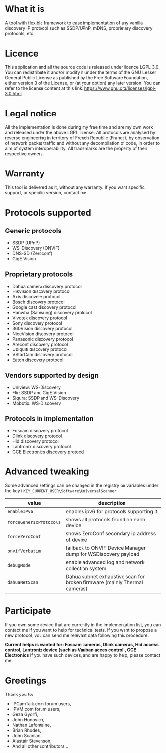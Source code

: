 # What it is
A tool with flexible framework to ease implementation of any vanilla discovery IP protocol such as SSDP/UPnP, mDNS, proprietary discovery protocols, etc. 

# Licence
This application and all the source code is released under licence LGPL 3.0.
You can redistribute it and/or modify it under the terms of the GNU Lesser General Public License as published by the Free Software Foundation, either version 3 of the License, or (at your option) any later version.
You can refer to the license content at this link: https://www.gnu.org/licenses/lgpl-3.0.html

# Legal notice
All the implementation is done during my free time and are my own work and released under the above LGPL license.
All protocols are analysed by reverse engineering in territory of French Republic (France), by observation of network packet traffic and without any decompilation of code, in order to aim of system interoperability.
All trademarks are the property of their respective owners.

# Warranty
This tool is delivered as it, without any warranty. If you want specific support, or specific version, contact me.

# Protocols supported
## Generic protocols
* SSDP (UPnP)
* WS-Discovery (ONVIF)
* DNS-SD (Zeroconf)
* GigE Vision

## Proprietary protocols
* Dahua camera discovery protocol
* Hikvision discovery protocol
* Axis discovery protocol
* Bosch discovery protocol
* Google cast discovery protocol
* Hanwha (Samsung) discovery protocol
* Vivotek discovery protocol
* Sony discovery protocol
* 360Vision discovery protocol
* NiceVision discovery protocol
* Panasonic discovery protocol
* Arecont discovery protocol
* Ubiquiti discovery protocol
* VStarCam discovery protocol
* Eaton discovery protocol

## Vendors supported by design
* Uniview: WS-Discovery
* Flir: SSDP and GigE Vision
* Siqura: SSDP and WS-Discovery
* Mobotix: WS-Discovery

## Protocols in implementation
* Foscam discovery protocol
* Dlink discovery protocol
* Hid discovery protocol
* Lantronix discovery protocol
* GCE Electronics discovery protocol

# Advanced tweaking
Some advanced settings can be changed in the registry on variables under the key ```HKEY_CURRENT_USER\Software\UniversalScanner```

value                        | description
-----------------------------|--------------------------------------------------------------------------
```enableIPv6```             | enables ipv6 for protocols supporting it
```forceGenericProtocols```  | shows all protocols found on each device
```forceZeroConf```          | shows ZeroConf secondary ip address of device 
```onvifVerbatim```          | failback to ONVIF Device Manager dump for WSDiscovery payload
```debugMode```              | enable advanced log and network collection system
```dahuaNetScan```           | Dahua subnet exhaustive scan for broken firmware (mainly Thermal cameras)

# Participate
If you own some device that are currently in the implementation list, you can contact me if you want to help for technical tests.
If you want to propose a new protocol, you can send me relevant data following this [procedure](https://github.com/julienblitte/UniversalScanner/blob/master/doc/Collect%20data%20for%20new%20protocol.docx).

**Current helps is wanted for: Foscam cameras, Dlink cameras, Hid access control, Lantronix device (such as Vauban acces control), GCE Electronics**
If you have such devices, and are happy to help, please contact me.

# Greetings
Thank you to:
* IPCamTalk.com forum users,
* IPVM.com forum users,
* Geza Gyorfi,
* John Honovich,
* Nathan Lafontaine,
* Brian Rhodes,
* John Scanlan,
* Alastair Stevenson,
* And all other contributors...
